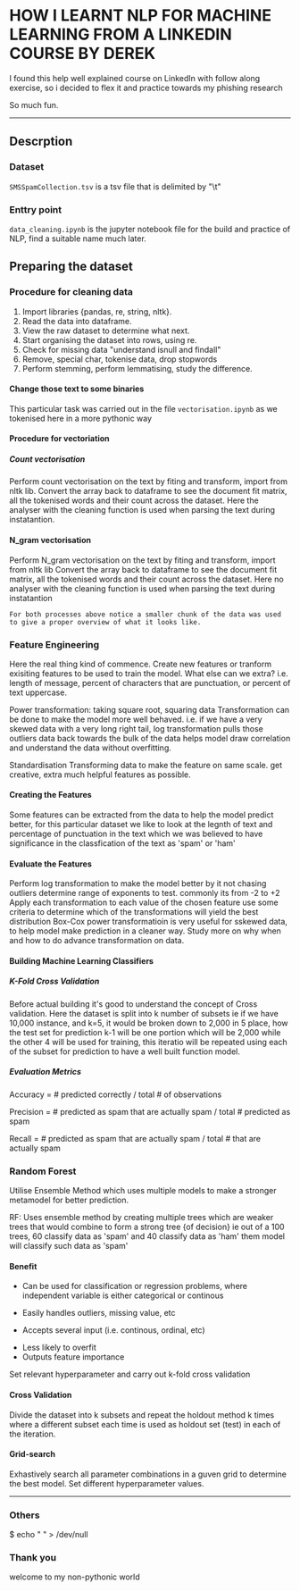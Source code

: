 # HOW I LEARNT NLP FOR MACHINE LEARNING FROM A LINKEDIN COURSE BY DEREK

I found this help well explained course on LinkedIn with follow along
exercise, so i decided to flex it and practice towards my phishing research

So much fun.
___

## Descrption

### Dataset 
`SMSSpamCollection.tsv` is a tsv file that is delimited by "\t"

### Enttry point
`data_cleaning.ipynb` is the jupyter notebook file for the build and practice of NLP, find a suitable
name much later.

## Preparing the dataset

### Procedure for cleaning data
1.  Import libraries {pandas, re, string, nltk}.
2.  Read the data into dataframe.
3.  View the raw dataset to determine what next.
4.  Start organising the dataset into rows, using re.
5.  Check for missing data "understand isnull and findall"
6.  Remove, special char, tokenise data, drop stopwords
7.  Perform stemming, perform lemmatising, study the difference.

#### Change those text to some binaries
This particular task was carried out in the file `vectorisation.ipynb` as we tokenised here in
a more pythonic way

#### Procedure for vectoriation
##### Count vectorisation
Perform count vectorisation on the text by fiting and transform, import from nltk lib.
Convert the array back to dataframe to see the document fit matrix, all the tokenised words and their
count across the dataset. Here the analyser with the cleaning function is used when parsing the text 
during instatantion.

#### N_gram vectorisation
Perform N_gram vectorisation on the text by fiting and transform, import from nltk lib
Convert the array back to dataframe to see the document fit matrix, all the tokenised words and their
count across the dataset. Here no analyser with the cleaning function is used when parsing the text during instatantion

`For both processes above notice a smaller chunk of the data was used to give a proper overview of what it looks like.`

### Feature Engineering
Here the real thing kind of commence.
Create new features or tranform exisiting features to be used to train the model. What else can we extra?
i.e. length of message, percent of characters that are punctuation, or percent of text uppercase.

Power transformation: taking square root, squaring data
Transformation can be done to make the model more well behaved. i.e. if we have a very skewed data
with a very long right tail, log transformation pulls those outliers data back towards the bulk of the data
helps model draw correlation and understand the data without overfitting.

Standardisation
Transforming data to make the feature on same scale. get creative, extra much helpful features as possible.

#### Creating the Features
Some features can be extracted from the data to help the model predict better, for this particular dataset we like to look 
at the legnth of text and percentage of punctuation in the text which we was believed to have significance in the 
classfication of the text as 'spam' or 'ham'

#### Evaluate the Features
Perform log transformation to make the model better by it not chasing outliers
determine range of exponents to test. commonly its from -2 to +2
Apply each transformation to each value of the chosen feature
use some criteria to determine which of the transformations will yield the best distribution
Box-Cox power transformatioin is very useful for sskewed data, to help model make prediction in a cleaner way.
Study more on why when and how to do advance transformation on data.


#### Building Machine Learning Classifiers
##### K-Fold Cross Validation
Before actual building it's good to understand the concept of Cross validation. Here the dataset is split into k number of subsets
ie if we have 10,000 instance, and k=5, it would be broken down to 2,000 in 5 place, how the test set for prediction k-1 will be one
portion which will be 2,000 while the other 4 will be used for training, this iteratio will be repeated using each of the subset for
prediction to have a well built function model.

##### Evaluation Metrics
Accuracy =  # predicted correctly / total # of observations

Precision =  # predicted as spam that are actually spam / total # predicted as spam

Recall =     # predicted as spam that are actually spam / total # that are actually spam

### Random Forest
Utilise Ensemble Method which uses multiple models to make a stronger metamodel for better prediction.

RF: Uses ensemble method by creating multiple trees which are weaker trees that would combine to form a strong tree {of decision} 
ie out of a 100 trees, 60 classify data as 'spam' and 40 classify data as 'ham' them model will classify such data as 'spam'

#### Benefit
- Can be used for classification or regression problems, where independent variable is either categorical or continous
+ Easily handles outliers, missing value, etc
* Accepts several input (i.e. continous, ordinal, etc)
- Less likely to overfit
- Outputs feature importance

Set relevant hyperparameter and carry out k-fold cross validation

#### Cross Validation
Divide the dataset into k subsets and repeat the holdout method k times where a different subset each time is used as
holdout set (test) in each of the iteration.

#### Grid-search
Exhastively search all parameter combinations in a guven grid to determine the best model. Set different hyperparameter values.

___
### Others
$ echo " " > /dev/null

### Thank you
welcome to my non-pythonic world
